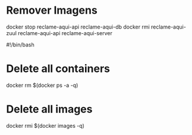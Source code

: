 # Remover Imagens
docker stop reclame-aqui-api reclame-aqui-db
docker rmi reclame-aqui-zuul reclame-aqui-api reclame-aqui-server

#!/bin/bash
# Delete all containers
docker rm $(docker ps -a -q)
# Delete all images
docker rmi $(docker images -q)